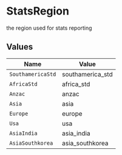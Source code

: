 # StatsRegion

the region used for stats reporting


## Values

| Name              | Value             |
| ----------------- | ----------------- |
| `SouthamericaStd` | southamerica_std  |
| `AfricaStd`       | africa_std        |
| `Anzac`           | anzac             |
| `Asia`            | asia              |
| `Europe`          | europe            |
| `Usa`             | usa               |
| `AsiaIndia`       | asia_india        |
| `AsiaSouthkorea`  | asia_southkorea   |